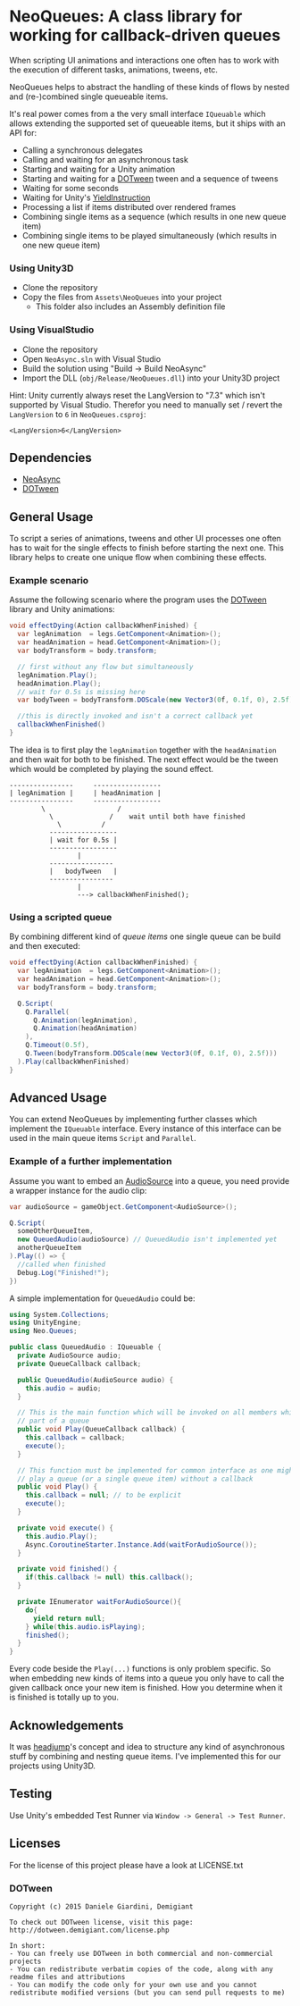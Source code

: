 # NeoQueues: A class library for working for callback-driven queues

When scripting UI animations and interactions one often has to work with the execution of different tasks,
animations, tweens, etc.

NeoQueues helps to abstract the handling of these kinds of flows by nested and (re-)combined single queueable items.

It's real power comes from a the very small interface `IQueuable` which allows extending the supported set of
queueable items, but it ships with an API for:

* Calling a synchronous delegates
* Calling and waiting for an asynchronous task
* Starting and waiting for a Unity animation
* Starting and waiting for a [DOTween](https://github.com/Demigiant/dotween) tween and a sequence of tweens
* Waiting for some seconds
* Waiting for Unity's [YieldInstruction](http://docs.unity3d.com/ScriptReference/YieldInstruction.html)
* Processing a list if items distributed over rendered frames
* Combining single items as a sequence (which results in one new queue item)
* Combining single items to be played simultaneously (which results in one new queue item)

### Using Unity3D

* Clone the repository
* Copy the files from `Assets\NeoQueues` into your project
  * This folder also includes an Assembly definition file

### Using VisualStudio

* Clone the repository
* Open `NeoAsync.sln` with Visual Studio
* Build the solution using "Build -> Build NeoAsync"
* Import the DLL (`obj/Release/NeoQueues.dll`) into your Unity3D project

Hint: Unity currently always reset the LangVersion to "7.3" which isn't supported by Visual Studio. Therefor you need to manually
set / revert the `LangVersion` to `6` in `NeoQueues.csproj`:

    <LangVersion>6</LangVersion>

## Dependencies

* [NeoAsync](https://github.com/jnbt/NeoAsync)
* [DOTween](https://github.com/Demigiant/dotween) 

## General Usage

To script a series of animations, tweens and other UI processes one often has to wait for the single effects to finish before starting
the next one. This library helps to create one unique flow when combining these effects.

### Example scenario

Assume the following scenario where the program uses the [DOTween](https://github.com/Demigiant/dotween) library and Unity animations:

```csharp
void effectDying(Action callbackWhenFinished) {
  var legAnimation  = legs.GetComponent<Animation>();
  var headAnimation = head.GetComponent<Animation>();
  var bodyTransform = body.transform;

  // first without any flow but simultaneously
  legAnimation.Play();
  headAnimation.Play();
  // wait for 0.5s is missing here
  var bodyTween = bodyTransform.DOScale(new Vector3(0f, 0.1f, 0), 2.5f))

  //this is directly invoked and isn't a correct callback yet
  callbackWhenFinished()
}
```

The idea is to first play the `legAnimation` together with the `headAnimation` and then wait for both to be finished.
The next effect would be the tween which would be completed by playing the sound effect.

    ----------------     -----------------
    | legAnimation |     | headAnimation |
    ----------------     -----------------
            \                  /
              \              /    wait until both have finished
                \          /
              -----------------
              | wait for 0.5s |
              -----------------
                     |
              ----------------
              |   bodyTween   |
              ----------------
                     |
                     ---> callbackWhenFinished();

### Using a scripted queue

By combining different kind of _queue items_ one single queue can be build and then executed:

```csharp
void effectDying(Action callbackWhenFinished) {
  var legAnimation  = legs.GetComponent<Animation>();
  var headAnimation = head.GetComponent<Animation>();
  var bodyTransform = body.transform;

  Q.Script(
    Q.Parallel(
      Q.Animation(legAnimation),
      Q.Animation(headAnimation)
    ),
    Q.Timeout(0.5f),
    Q.Tween(bodyTransform.DOScale(new Vector3(0f, 0.1f, 0), 2.5f)))
  ).Play(callbackWhenFinished)
}
```

## Advanced Usage

You can extend NeoQueues by implementing further classes which implement the `IQueuable` interface. Every instance
of this interface can be used in the main queue items `Script` and `Parallel`.

### Example of a further implementation

Assume you want to embed an [AudioSource](http://docs.unity3d.com/ScriptReference/AudioSource.html) into a queue, you need provide a wrapper instance for the audio clip:

```csharp
var audioSource = gameObject.GetComponent<AudioSource>();

Q.Script(
  someOtherQueueItem,
  new QueuedAudio(audioSource) // QueuedAudio isn't implemented yet
  anotherQueueItem
).Play(() => {
  //called when finished
  Debug.Log("Finished!");
})
```

A simple implementation for `QueuedAudio` could be:

```csharp
using System.Collections;
using UnityEngine;
using Neo.Queues;

public class QueuedAudio : IQueuable {
  private AudioSource audio;
  private QueueCallback callback;

  public QueuedAudio(AudioSource audio) {
    this.audio = audio;
  }

  // This is the main function which will be invoked on all members which are
  // part of a queue
  public void Play(QueueCallback callback) {
    this.callback = callback;
    execute();
  }

  // This function must be implemented for common interface as one might
  // play a queue (or a single queue item) without a callback
  public void Play() {
    this.callback = null; // to be explicit
    execute();
  }

  private void execute() {
    this.audio.Play();
    Async.CoroutineStarter.Instance.Add(waitForAudioSource());
  }

  private void finished() {
    if(this.callback != null) this.callback();
  }

  private IEnumerator waitForAudioSource(){
    do{
      yield return null;
    } while(this.audio.isPlaying);
    finished();
  }
}
```

Every code beside the `Play(...)` functions is only problem specific. So when embedding new kinds
of items into a queue you only have to call the given callback once your new item is finished.
How you determine when it is finished is totally up to you.

## Acknowledgements

It was [headjump](https://github.com/headjump)'s concept and idea to structure any kind of asynchronous
stuff by combining and nesting queue items. I've implemented this for our projects using Unity3D.

## Testing

Use Unity's embedded Test Runner via `Window -> General -> Test Runner`.

## Licenses

For the license of this project please have a look at LICENSE.txt

### DOTween

    Copyright (c) 2015 Daniele Giardini, Demigiant

    To check out DOTween license, visit this page: http://dotween.demigiant.com/license.php

    In short:
    - You can freely use DOTween in both commercial and non-commercial projects
    - You can redistribute verbatim copies of the code, along with any readme files and attributions
    - You can modify the code only for your own use and you cannot redistribute modified versions (but you can send pull requests to me)
